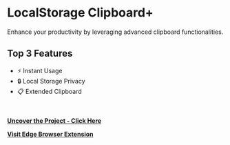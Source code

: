 # LocalStorage Clipboard+
Enhance your productivity by leveraging advanced clipboard functionalities.

## Top 3 Features

* ⚡ Instant Usage
* 🔒 Local Storage Privacy
* 📋 Extended Clipboard
<br>

**[<i class="fa-solid fa-up-right-from-square"></i> Uncover the Project - Click Here](https://github.com/darinjyoung/Data-Science-Projects/blob/main/Improving%20LA%20Dodgers%20Attendance.ipynb)**

**[<i class="fa-brands fa-edge"></i> Visit Edge Browser Extension](https://microsoftedge.microsoft.com/addons/detail/localstorage-clipboard/pcahepbhdanoejneffecomjnhpmadgcb)**
